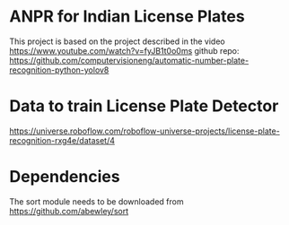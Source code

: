 # ANPR for Indian License Plates 
This project is based on the project described in the video https://www.youtube.com/watch?v=fyJB1t0o0ms
github repo: https://github.com/computervisioneng/automatic-number-plate-recognition-python-yolov8

# Data to train License Plate Detector
https://universe.roboflow.com/roboflow-universe-projects/license-plate-recognition-rxg4e/dataset/4

# Dependencies
The sort module needs to be downloaded from https://github.com/abewley/sort
